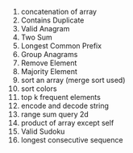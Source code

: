 1. concatenation of array
2. Contains Duplicate
3. Valid Anagram
4. Two Sum
5. Longest Common Prefix
6. Group Anagrams
7. Remove Element
8. Majority Element
9. sort an array (merge sort used)
10. sort colors
11. top k frequent elements
12. encode and decode string
13. range sum query 2d
14. product of array except self
15. Valid Sudoku
16. longest consecutive sequence